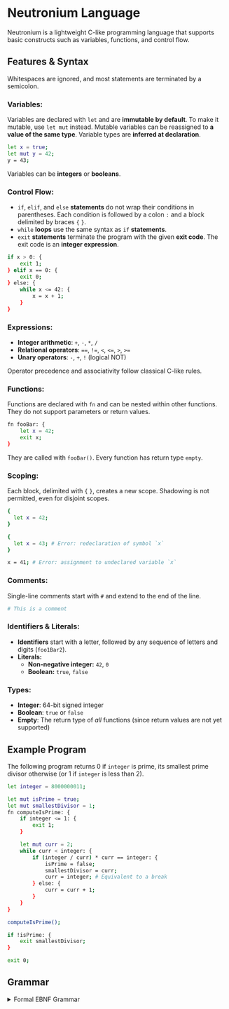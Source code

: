 # Neutronium Language

Neutronium is a lightweight C-like programming language that supports basic constructs such as variables, functions, and
control flow.

## Features & Syntax

Whitespaces are ignored, and most statements are terminated by a semicolon.

### Variables:

Variables are declared with `let` and are **immutable by default**. To make it mutable, use `let mut` instead. Mutable
variables can be reassigned to **a value of the same type**.
Variable types are **inferred at declaration**.

```bash
let x = true;
let mut y = 42;
y = 43;
```

Variables can be **integers** or **booleans**.

### Control Flow:

- `if`, `elif`, and `else` **statements** do not wrap their conditions in parentheses. Each condition is followed by a
  colon `:` and a block delimited by braces `{` `}`.
- `while` **loops** use the same syntax as `if` **statements**.
- `exit` **statements** terminate the program with the given **exit code**. The exit code is an **integer expression**.

```bash
if x > 0: {
    exit 1;
} elif x == 0: {
    exit 0;
} else: {
    while x <= 42: {
        x = x + 1;
    }
}
```

### Expressions:

- **Integer arithmetic**: `+`, `-`, `*`, `/`
- **Relational operators**: `==`, `!=`, `<`, `<=`, `>`, `>=`
- **Unary operators**: `-`, `+`, `!` (logical NOT)

Operator precedence and associativity follow classical C-like rules.

### Functions:

Functions are declared with `fn` and can be nested within other functions. They do not support parameters or return
values.

```bash
fn fooBar: {
    let x = 42;
    exit x;
}
```

They are called with `fooBar()`. Every function has return type `empty`.

### Scoping:

Each block, delimited with `{` `}`, creates a new scope. Shadowing is not permitted, even for disjoint scopes.

```bash
{
  let x = 42;
}

{
  let x = 43; # Error: redeclaration of symbol `x`
}

x = 41; # Error: assignment to undeclared variable `x`
```

### Comments:

Single-line comments start with `#` and extend to the end of the line.

```bash
# This is a comment
```

### Identifiers & Literals:

- **Identifiers** start with a letter, followed by any sequence of letters and digits (`foo1Bar2`).
- **Literals:**
    - **Non-negative integer:** `42`, `0`
    - **Boolean:** `true`, `false`

### Types:

- **Integer**: 64-bit signed integer
- **Boolean**: `true` or `false`
- **Empty**: The return type of _all_ functions (since return values are not yet supported)

## Example Program

The following program returns 0 if `integer` is prime, its smallest prime divisor otherwise (or 1 if `integer` is less
than 2).

```bash
let integer = 8000000011;

let mut isPrime = true;
let mut smallestDivisor = 1;
fn computeIsPrime: {
    if integer <= 1: {
        exit 1;
    }

    let mut curr = 2;
    while curr < integer: {
        if (integer / curr) * curr == integer: {
            isPrime = false;
            smallestDivisor = curr;
            curr = integer; # Equivalent to a break
        } else: {
            curr = curr + 1;
        }
    }
}

computeIsPrime();

if !isPrime: {
    exit smallestDivisor;
}

exit 0;
```

## Grammar

<details><summary>Formal EBNF Grammar</summary>

```
program ::= { statement } EOF

statement ::= block-statement
            | assignment
            | declaration-assignment
            | function-declaration
            | if-statement
            | while-statement
            | exit-statement
            | expression-statement
            | comment

block-statement ::= '{' { statement } '}'

assignment ::= identifier '=' expression ';'

declaration-assignment ::= 'let' identifier '=' expression ';'

body ::= statement | block-statement

function-declaration ::= 'fn' identifier '(' ')' ':' body

if-statement ::= 'if' expression ':' body { elif-clause } [ else-clause ]

elif-clause ::= 'elif' expression ':' body

else-clause ::= 'else' ':' body

while-statement ::= 'while' expression ':' body

exit-statement ::= 'exit' expression ';'

expression-statement ::= expression ';'

comment ::= '#' { any-character-except-newline }

expression ::= comparison-expression

comparison-expression ::= additive-expression
                        | additive-expression ("==" | "!=" | "<" | "<=" | ">" | ">=") additive-expression

additive-expression ::= multiplicative-expression
                      | additive-expression ('+' | '-') multiplicative-expression

multiplicative-expression ::= unary-expression
                            | multiplicative-expression ('*' | '/') unary-expression

unary-expression ::= primary-expression
                   | unary-op primary-expression

primary-expression ::= literal
                     | identifier
                     | function-call
                     | '(' expression ')'

function-call ::= identifier '(' ')'

unary-op ::= '-' | '+' | '!'

identifier ::= letter { letter | digit }

literal ::= integer-literal | boolean-literal

integer-literal ::= digit { digit }

boolean-literal ::= 'true' | 'false'

letter ::= 'a'..'z' | 'A'..'Z'

digit ::= '0'..'9'
```

</details>